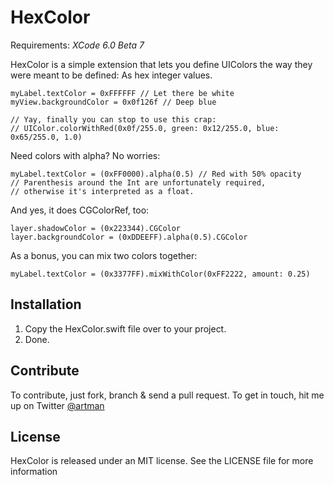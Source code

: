 HexColor
========

Requirements: *XCode 6.0 Beta 7*

HexColor is a simple extension that lets you define UIColors the way they were meant to be defined: As hex integer
values.

```
myLabel.textColor = 0xFFFFFF // Let there be white
myView.backgroundColor = 0x0f126f // Deep blue

// Yay, finally you can stop to use this crap:
// UIColor.colorWithRed(0x0f/255.0, green: 0x12/255.0, blue: 0x65/255.0, 1.0)

```

Need colors with alpha? No worries:

```
myLabel.textColor = (0xFF0000).alpha(0.5) // Red with 50% opacity
// Parenthesis around the Int are unfortunately required, 
// otherwise it's interpreted as a float.

```

And yes, it does CGColorRef, too:

```
layer.shadowColor = (0x223344).CGColor
layer.backgroundColor = (0xDDEEFF).alpha(0.5).CGColor

```

As a bonus, you can mix two colors together:

```
myLabel.textColor = (0x3377FF).mixWithColor(0xFF2222, amount: 0.25)

```

Installation
------------
1. Copy the HexColor.swift file over to your project.
2. Done.

Contribute
----------
To contribute, just fork, branch & send a pull request. To get in touch, hit me up on Twitter [@artman](http://twitter.com/artman)

License
-------
HexColor is released under an MIT license. See the LICENSE file for more information

